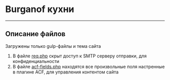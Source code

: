 # Burganof кухни
____
## Описание файлов  
Загружены только gulp-файлы и тема сайта 

1. В файле [req.php](src/wp-content/themes/theme/mail/req.php) скрыт доступ к SMTP серверу отправки, для конфиденциальности
2. В файле [acf-fields.php](acf/acf-fields.php) находятся все произвольные поля настренные в плагине ACF, для управления контентом сайта 
